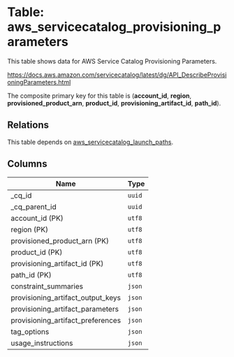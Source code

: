 # Table: aws_servicecatalog_provisioning_parameters

This table shows data for AWS Service Catalog Provisioning Parameters.

https://docs.aws.amazon.com/servicecatalog/latest/dg/API_DescribeProvisioningParameters.html

The composite primary key for this table is (**account_id**, **region**, **provisioned_product_arn**, **product_id**, **provisioning_artifact_id**, **path_id**).

## Relations

This table depends on [aws_servicecatalog_launch_paths](aws_servicecatalog_launch_paths).

## Columns

| Name          | Type          |
| ------------- | ------------- |
|_cq_id|`uuid`|
|_cq_parent_id|`uuid`|
|account_id (PK)|`utf8`|
|region (PK)|`utf8`|
|provisioned_product_arn (PK)|`utf8`|
|product_id (PK)|`utf8`|
|provisioning_artifact_id (PK)|`utf8`|
|path_id (PK)|`utf8`|
|constraint_summaries|`json`|
|provisioning_artifact_output_keys|`json`|
|provisioning_artifact_parameters|`json`|
|provisioning_artifact_preferences|`json`|
|tag_options|`json`|
|usage_instructions|`json`|